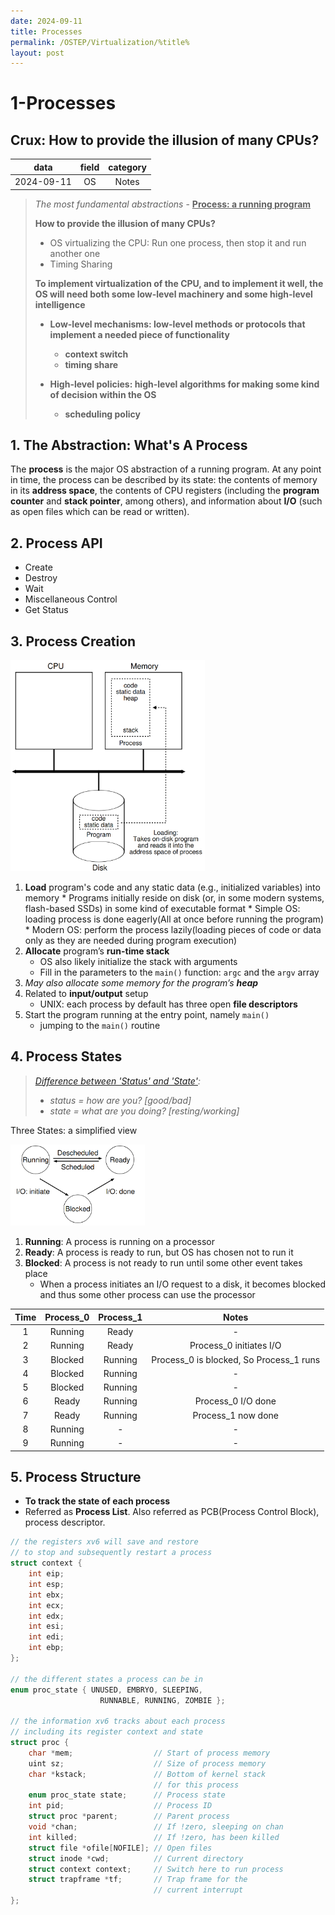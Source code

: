 ```yaml
---
date: 2024-09-11
title: Processes
permalink: /OSTEP/Virtualization/%title%
layout: post
---
```


# 1-Processes

## **Crux: How to provide the illusion of many CPUs?** 

|    data    | field | category |
| :--: | :--: | :--: |
|2024-09-11 | OS | Notes |

>  *The most fundamental abstractions* - **<u>Process: a running program</u>**
>
>   **How to provide the illusion of many CPUs?** 
>  
>   * 	OS virtualizing the CPU: Run one process, then stop it and run another one
>   * 	Timing Sharing
>
>   **To implement virtualization of the CPU, and to implement it well, the OS will need both some low-level machinery and some high-level intelligence**
> 
>   *  	**Low-level mechanisms: low-level methods or protocols that implement a needed piece of functionality**
>       *  	**context switch**
>       *  	**timing share**
>       
>   *  	**High-level policies: high-level algorithms for making some kind of decision within the OS**
>       * 	**scheduling policy**

## 1. The Abstraction: What's A Process

The **process** is the major OS abstraction of a running program. At any point in time, the process can be described by its state: the contents of memory in its **address space**, the contents of CPU registers (including the **program counter** and **stack pointer**, among others), and information about **I/O** (such as open files which can be read or written).

## 2. Process API

*   Create
*   Destroy
*   Wait
*   Miscellaneous Control
*   Get Status

## 3. Process Creation

<img src="../.assets/image-20240911173700071.png" alt="image-20240911173700071" style="zoom:33%;" />

1.    **Load** program's code and any static data (e.g., initialized variables) into memory
     *   Programs initially reside on disk (or, in some modern systems, flash-based SSDs) in some kind of executable format
     *   Simple OS: loading process is done eagerly(All at once before running the program)
     *   Modern OS: perform the process lazily(loading pieces of code or data only as they are needed during program execution)
2.   **Allocate** program’s **run-time stack**
     *   OS also likely initialize the stack with arguments
     *   Fill in the parameters to the `main()` function: `argc` and the `argv` array
3.    *May also allocate some memory for the program’s **heap***
4.   Related to **input/output** setup
     *   UNIX: each process by default has three open **file descriptors**
5.    Start the program running at the entry point, namely `main()`
      *   jumping to the `main()` routine

## 4. Process States

>   *[Difference between 'Status' and 'State'](https://stackoverflow.com/a/11229919/23018082):*
>
>   *   *status = how are you? [good/bad]*
>   *   *state = what are you doing? [resting/working]*

Three States: a simplified view

<img src="../.assets/image-20240911175029604.png" alt="State Transitions" style="zoom:33%;" />

1.   **Running**: A process is running on a processor
2.   **Ready**: A process is ready to run, but OS has chosen not to run it
3.   **Blocked**: A process is not ready to run until some other event takes place
     *   When a process initiates an I/O request to a disk, it becomes blocked and thus some other process can use the processor

| Time | Process_0 | Process_1 |                  Notes                  |
| :--: | :-------: | :-------: | :-------------------------------------: |
|  1   |  Running  |   Ready   |                    -                    |
|  2   |  Running  |   Ready   |         Process_0 initiates I/O         |
|  3   |  Blocked  |  Running  | Process_0 is blocked, So Process_1 runs |
|  4   |  Blocked  |  Running  |                    -                    |
|  5   |  Blocked  |  Running  |                    -                    |
|  6   |   Ready   |  Running  |           Process_0 I/O done            |
|  7   |   Ready   |  Running  |           Process_1 now done            |
|  8   |  Running  |     -     |                    -                    |
|  9   |  Running  |     -     |                    -                    |

## 5. Process Structure

*   **To track the state of each process**
*   Referred as **Process List**. Also referred as PCB(Process Control Block), process descriptor.

``` C
// the registers xv6 will save and restore
// to stop and subsequently restart a process
struct context {
    int eip;
    int esp;
    int ebx;
    int ecx;
    int edx;
    int esi;
    int edi;
    int ebp;
};

// the different states a process can be in
enum proc_state { UNUSED, EMBRYO, SLEEPING,
					RUNNABLE, RUNNING, ZOMBIE };

// the information xv6 tracks about each process
// including its register context and state
struct proc {
    char *mem; 					// Start of process memory
    uint sz; 					// Size of process memory
    char *kstack; 				// Bottom of kernel stack
    							// for this process
    enum proc_state state; 		// Process state
    int pid; 					// Process ID
    struct proc *parent; 		// Parent process
    void *chan; 				// If !zero, sleeping on chan
    int killed; 				// If !zero, has been killed
    struct file *ofile[NOFILE]; // Open files
    struct inode *cwd; 			// Current directory
    struct context context; 	// Switch here to run process
    struct trapframe *tf;		// Trap frame for the
    							// current interrupt
};
```



